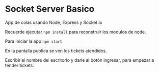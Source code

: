 # Socket Server Basico

App de colas usando Node, Express y Socket.io

Recuerde ejecutar `npm install` para reconstruir los modulos de node.

Para iniciar la app `npm start`

En la pantalla publica se ven los tickets atendidos.

Escribir el nombre del escritorio y darle al botón ingresar, para empezar a tender tickets.
